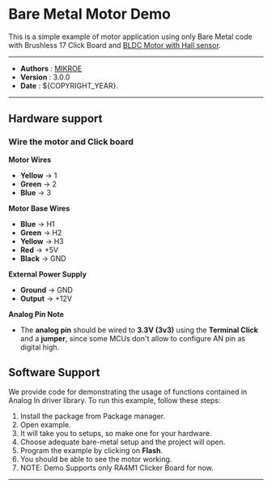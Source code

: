 # Bare Metal Motor Demo

This is a simple example of motor application using only Bare Metal code with Brushless 17 Click Board and [BLDC Motor with Hall sensor](https://www.mikroe.com/motor-bldc-42blf01-with-hall-sensor).

---

- **Authors**     : [MIKROE](https://github.com/MikroElektronika)
- **Version**     : 3.0.0
- **Date**        : ${COPYRIGHT_YEAR}.

---

## Hardware support

### Wire the motor and Click board
   **Motor Wires**
   - **Yellow** → 1
   - **Green** → 2
   - **Blue** → 3

   **Motor Base Wires**
   - **Blue** → H1
   - **Green** → H2
   - **Yellow** → H3
   - **Red** → +5V
   - **Black** → GND

   **External Power Supply**
   - **Ground** → GND
   - **Output** → +12V

   **Analog Pin Note**
   - The **analog pin** should be wired to **3.3V (3v3)** using the **Terminal Click** and a **jumper**, since some MCUs don't allow to configure AN pin as digital high.

## Software Support

We provide code for demonstrating the usage of functions contained in Analog In driver library. To run this example, follow these steps:

1. Install the package from Package manager.
2. Open example.
3. It will take you to setups, so make one for your hardware.
4. Choose adequate bare-metal setup and the project will open.
5. Program the example by clicking on **Flash**.
6. You should be able to see the motor working.
7. NOTE: Demo Supports only RA4M1 Clicker Board for now.

---

